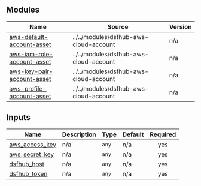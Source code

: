 <!-- BEGIN_TF_DOCS -->


## Modules

| Name | Source | Version |
|------|--------|---------|
| <a name="module_aws-default-account-asset"></a> [aws-default-account-asset](#module\_aws-default-account-asset) | ../../modules/dsfhub-aws-cloud-account | n/a |
| <a name="module_aws-iam-role-account-asset"></a> [aws-iam-role-account-asset](#module\_aws-iam-role-account-asset) | ../../modules/dsfhub-aws-cloud-account | n/a |
| <a name="module_aws-key-pair-account-asset"></a> [aws-key-pair-account-asset](#module\_aws-key-pair-account-asset) | ../../modules/dsfhub-aws-cloud-account | n/a |
| <a name="module_aws-profile-account-asset"></a> [aws-profile-account-asset](#module\_aws-profile-account-asset) | ../../modules/dsfhub-aws-cloud-account | n/a |

## Inputs

| Name | Description | Type | Default | Required |
|------|-------------|------|---------|:--------:|
| <a name="input_aws_access_key"></a> [aws\_access\_key](#input\_aws\_access\_key) | n/a | `any` | n/a | yes |
| <a name="input_aws_secret_key"></a> [aws\_secret\_key](#input\_aws\_secret\_key) | n/a | `any` | n/a | yes |
| <a name="input_dsfhub_host"></a> [dsfhub\_host](#input\_dsfhub\_host) | n/a | `any` | n/a | yes |
| <a name="input_dsfhub_token"></a> [dsfhub\_token](#input\_dsfhub\_token) | n/a | `any` | n/a | yes |
<!-- END_TF_DOCS -->